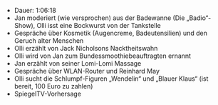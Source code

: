 - Dauer: 1:06:18
- Jan moderiert (wie versprochen) aus der Badewanne (Die „Badio“-Show), Olli isst eine Bockwurst von der Tankstelle
- Gespräche über Kosmetik (Augencreme, Badeutensilien) und den Geruch alter Menschen
- Olli erzählt von Jack Nicholsons Nacktheitswahn
- Olli wird von Jan zum Bundessmoothiebeauftragten ernannt
- Jan erzählt von seiner Lomi-Lomi Massage
- Gespräche über WLAN-Router und Reinhard May
- Olli sucht die Schlumpf-Figuren „Wendelin“ und „Blauer Klaus“ (ist bereit, 100 Euro zu zahlen)
- SpiegelTV-Vorhersage
